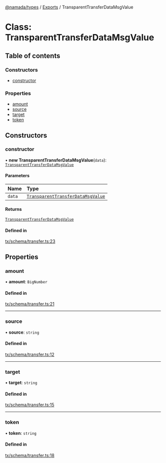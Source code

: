[@namada/types](../README.md) / [Exports](../modules.md) / TransparentTransferDataMsgValue

# Class: TransparentTransferDataMsgValue

## Table of contents

### Constructors

- [constructor](TransparentTransferDataMsgValue.md#constructor)

### Properties

- [amount](TransparentTransferDataMsgValue.md#amount)
- [source](TransparentTransferDataMsgValue.md#source)
- [target](TransparentTransferDataMsgValue.md#target)
- [token](TransparentTransferDataMsgValue.md#token)

## Constructors

### constructor

• **new TransparentTransferDataMsgValue**(`data`): [`TransparentTransferDataMsgValue`](TransparentTransferDataMsgValue.md)

#### Parameters

| Name | Type |
| :------ | :------ |
| `data` | [`TransparentTransferDataMsgValue`](TransparentTransferDataMsgValue.md) |

#### Returns

[`TransparentTransferDataMsgValue`](TransparentTransferDataMsgValue.md)

#### Defined in

[tx/schema/transfer.ts:23](https://github.com/anoma/namada-interface/blob/65deeb6f/packages/types/src/tx/schema/transfer.ts#L23)

## Properties

### amount

• **amount**: `BigNumber`

#### Defined in

[tx/schema/transfer.ts:21](https://github.com/anoma/namada-interface/blob/65deeb6f/packages/types/src/tx/schema/transfer.ts#L21)

___

### source

• **source**: `string`

#### Defined in

[tx/schema/transfer.ts:12](https://github.com/anoma/namada-interface/blob/65deeb6f/packages/types/src/tx/schema/transfer.ts#L12)

___

### target

• **target**: `string`

#### Defined in

[tx/schema/transfer.ts:15](https://github.com/anoma/namada-interface/blob/65deeb6f/packages/types/src/tx/schema/transfer.ts#L15)

___

### token

• **token**: `string`

#### Defined in

[tx/schema/transfer.ts:18](https://github.com/anoma/namada-interface/blob/65deeb6f/packages/types/src/tx/schema/transfer.ts#L18)
